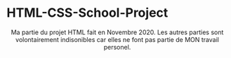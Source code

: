 # HTML-CSS-School-Project
<p align="center"> Ma partie du projet HTML fait en Novembre 2020.
Les autres parties sont volontairement indisonibles car elles ne font pas partie de MON travail personel.</p>
